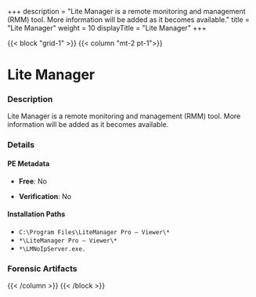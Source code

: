+++
description = "Lite Manager is a remote monitoring and management (RMM) tool. More information will be added as it becomes available."
title = "Lite Manager"
weight = 10
displayTitle = "Lite Manager"
+++


{{< block "grid-1" >}}
{{< column "mt-2 pt-1">}}

# Lite Manager


### Description

Lite Manager is a remote monitoring and management (RMM) tool. More information will be added as it becomes available.




### Details


#### PE Metadata


- **Free**: No

- **Verification**: No




#### Installation Paths
- `C:\Program Files\LiteManager Pro – Viewer\*`
- `*\LiteManager Pro – Viewer\*`
- `*\LMNoIpServer.exe.`

### Forensic Artifacts










{{< /column >}}
{{< /block >}}
